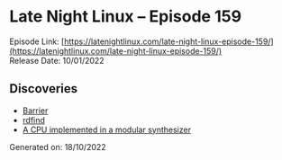 # Late Night Linux – Episode 159
Episode Link: [https://latenightlinux.com/late-night-linux-episode-159/](https://latenightlinux.com/late-night-linux-episode-159/)  
Release Date: 10/01/2022
## Discoveries
* [Barrier](https://github.com/debauchee/barrier)
* [rdfind](https://github.com/pauldreik/rdfind)
* [A CPU implemented in a modular synthesizer](https://github.com/katef/eurorack-cpu)

Generated on: 18/10/2022